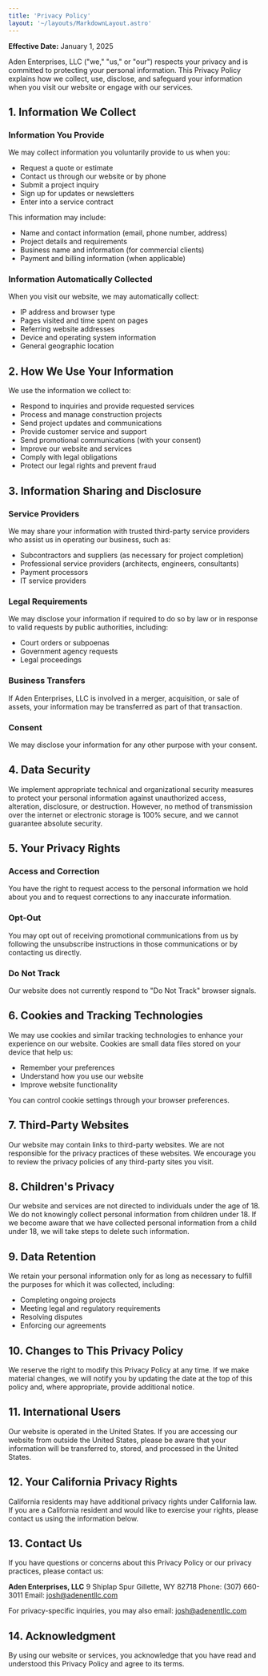 ```yaml
---
title: 'Privacy Policy'
layout: '~/layouts/MarkdownLayout.astro'
---
```


**Effective Date:** January 1, 2025

Aden Enterprises, LLC ("we," "us," or "our") respects your privacy and is committed to protecting your personal information. This Privacy Policy explains how we collect, use, disclose, and safeguard your information when you visit our website or engage with our services.

## 1. Information We Collect

### Information You Provide
We may collect information you voluntarily provide to us when you:

- Request a quote or estimate
- Contact us through our website or by phone
- Submit a project inquiry
- Sign up for updates or newsletters
- Enter into a service contract

This information may include:

- Name and contact information (email, phone number, address)
- Project details and requirements
- Business name and information (for commercial clients)
- Payment and billing information (when applicable)

### Information Automatically Collected
When you visit our website, we may automatically collect:

- IP address and browser type
- Pages visited and time spent on pages
- Referring website addresses
- Device and operating system information
- General geographic location

## 2. How We Use Your Information

We use the information we collect to:

- Respond to inquiries and provide requested services
- Process and manage construction projects
- Send project updates and communications
- Provide customer service and support
- Send promotional communications (with your consent)
- Improve our website and services
- Comply with legal obligations
- Protect our legal rights and prevent fraud

## 3. Information Sharing and Disclosure

### Service Providers
We may share your information with trusted third-party service providers who assist us in operating our business, such as:

- Subcontractors and suppliers (as necessary for project completion)
- Professional service providers (architects, engineers, consultants)
- Payment processors
- IT service providers

### Legal Requirements
We may disclose your information if required to do so by law or in response to valid requests by public authorities, including:

- Court orders or subpoenas
- Government agency requests
- Legal proceedings

### Business Transfers
If Aden Enterprises, LLC is involved in a merger, acquisition, or sale of assets, your information may be transferred as part of that transaction.

### Consent
We may disclose your information for any other purpose with your consent.

## 4. Data Security

We implement appropriate technical and organizational security measures to protect your personal information against unauthorized access, alteration, disclosure, or destruction. However, no method of transmission over the internet or electronic storage is 100% secure, and we cannot guarantee absolute security.

## 5. Your Privacy Rights

### Access and Correction
You have the right to request access to the personal information we hold about you and to request corrections to any inaccurate information.

### Opt-Out
You may opt out of receiving promotional communications from us by following the unsubscribe instructions in those communications or by contacting us directly.

### Do Not Track
Our website does not currently respond to "Do Not Track" browser signals.

## 6. Cookies and Tracking Technologies

We may use cookies and similar tracking technologies to enhance your experience on our website. Cookies are small data files stored on your device that help us:

- Remember your preferences
- Understand how you use our website
- Improve website functionality

You can control cookie settings through your browser preferences.

## 7. Third-Party Websites

Our website may contain links to third-party websites. We are not responsible for the privacy practices of these websites. We encourage you to review the privacy policies of any third-party sites you visit.

## 8. Children's Privacy

Our website and services are not directed to individuals under the age of 18. We do not knowingly collect personal information from children under 18. If we become aware that we have collected personal information from a child under 18, we will take steps to delete such information.

## 9. Data Retention

We retain your personal information only for as long as necessary to fulfill the purposes for which it was collected, including:

- Completing ongoing projects
- Meeting legal and regulatory requirements
- Resolving disputes
- Enforcing our agreements

## 10. Changes to This Privacy Policy

We reserve the right to modify this Privacy Policy at any time. If we make material changes, we will notify you by updating the date at the top of this policy and, where appropriate, provide additional notice.

## 11. International Users

Our website is operated in the United States. If you are accessing our website from outside the United States, please be aware that your information will be transferred to, stored, and processed in the United States.

## 12. Your California Privacy Rights

California residents may have additional privacy rights under California law. If you are a California resident and would like to exercise your rights, please contact us using the information below.

## 13. Contact Us

If you have questions or concerns about this Privacy Policy or our privacy practices, please contact us:

**Aden Enterprises, LLC**
9 Shiplap Spur
Gillette, WY 82718
Phone: (307) 660-3011
Email: josh@adenentllc.com

For privacy-specific inquiries, you may also email: josh@adenentllc.com

## 14. Acknowledgment

By using our website or services, you acknowledge that you have read and understood this Privacy Policy and agree to its terms.